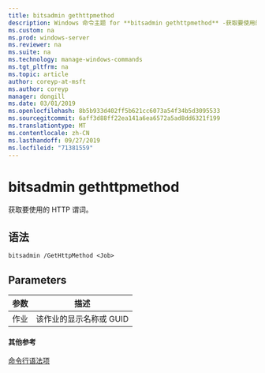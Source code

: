 ```yaml
---
title: bitsadmin gethttpmethod
description: Windows 命令主题 for **bitsadmin gethttpmethod** -获取要使用的 HTTP 谓词。
ms.custom: na
ms.prod: windows-server
ms.reviewer: na
ms.suite: na
ms.technology: manage-windows-commands
ms.tgt_pltfrm: na
ms.topic: article
author: coreyp-at-msft
ms.author: coreyp
manager: dongill
ms.date: 03/01/2019
ms.openlocfilehash: 8b5b933d402ff5b621cc6073a54f34b5d3095533
ms.sourcegitcommit: 6aff3d88ff22ea141a6ea6572a5ad8dd6321f199
ms.translationtype: MT
ms.contentlocale: zh-CN
ms.lasthandoff: 09/27/2019
ms.locfileid: "71381559"
---
```

# <a name="bitsadmin-gethttpmethod"></a>bitsadmin gethttpmethod

获取要使用的 HTTP 谓词。

## <a name="syntax"></a>语法

```
bitsadmin /GetHttpMethod <Job>
```

## <a name="parameters"></a>Parameters

|参数|描述|
|---------|-----------|
|作业|该作业的显示名称或 GUID|

#### <a name="additional-references"></a>其他参考

[命令行语法项](command-line-syntax-key.md)